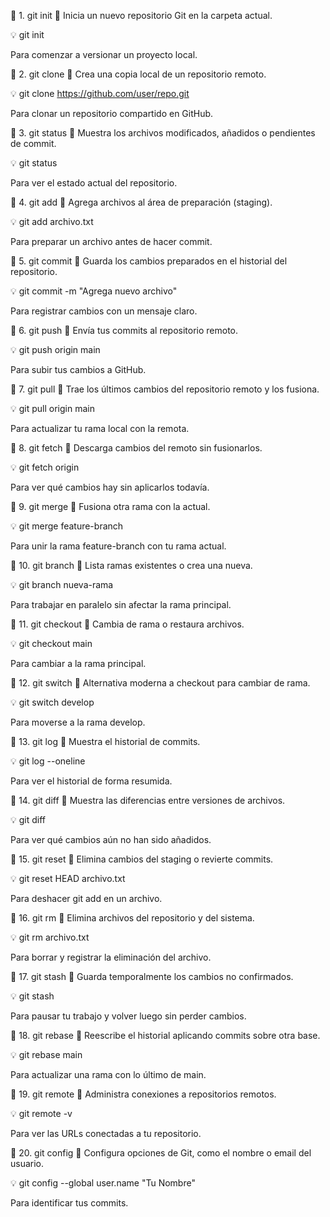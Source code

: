 🧰 1. git init
🧾 Inicia un nuevo repositorio Git en la carpeta actual.

💡 git init

Para comenzar a versionar un proyecto local.

🧰 2. git clone
🧾 Crea una copia local de un repositorio remoto.

💡 git clone https://github.com/user/repo.git

Para clonar un repositorio compartido en GitHub.

🧰 3. git status
🧾 Muestra los archivos modificados, añadidos o pendientes de commit.

💡 git status

Para ver el estado actual del repositorio.

🧰 4. git add
🧾 Agrega archivos al área de preparación (staging).

💡 git add archivo.txt

Para preparar un archivo antes de hacer commit.

🧰 5. git commit
🧾 Guarda los cambios preparados en el historial del repositorio.

💡 git commit -m "Agrega nuevo archivo"

Para registrar cambios con un mensaje claro.

🧰 6. git push
🧾 Envía tus commits al repositorio remoto.

💡 git push origin main

Para subir tus cambios a GitHub.

🧰 7. git pull
🧾 Trae los últimos cambios del repositorio remoto y los fusiona.

💡 git pull origin main

Para actualizar tu rama local con la remota.

🧰 8. git fetch
🧾 Descarga cambios del remoto sin fusionarlos.

💡 git fetch origin

Para ver qué cambios hay sin aplicarlos todavía.

🧰 9. git merge
🧾 Fusiona otra rama con la actual.

💡 git merge feature-branch

Para unir la rama feature-branch con tu rama actual.

🧰 10. git branch
🧾 Lista ramas existentes o crea una nueva.

💡 git branch nueva-rama

Para trabajar en paralelo sin afectar la rama principal.

🧰 11. git checkout
🧾 Cambia de rama o restaura archivos.

💡 git checkout main

Para cambiar a la rama principal.

🧰 12. git switch
🧾 Alternativa moderna a checkout para cambiar de rama.

💡 git switch develop

Para moverse a la rama develop.

🧰 13. git log
🧾 Muestra el historial de commits.

💡 git log --oneline

Para ver el historial de forma resumida.

🧰 14. git diff
🧾 Muestra las diferencias entre versiones de archivos.

💡 git diff

Para ver qué cambios aún no han sido añadidos.

🧰 15. git reset
🧾 Elimina cambios del staging o revierte commits.

💡 git reset HEAD archivo.txt

Para deshacer git add en un archivo.

🧰 16. git rm
🧾 Elimina archivos del repositorio y del sistema.

💡 git rm archivo.txt

Para borrar y registrar la eliminación del archivo.

🧰 17. git stash
🧾 Guarda temporalmente los cambios no confirmados.

💡 git stash

Para pausar tu trabajo y volver luego sin perder cambios.

🧰 18. git rebase
🧾 Reescribe el historial aplicando commits sobre otra base.

💡 git rebase main

Para actualizar una rama con lo último de main.

🧰 19. git remote
🧾 Administra conexiones a repositorios remotos.

💡 git remote -v

Para ver las URLs conectadas a tu repositorio.

🧰 20. git config
🧾 Configura opciones de Git, como el nombre o email del usuario.

💡 git config --global user.name "Tu Nombre"

Para identificar tus commits.